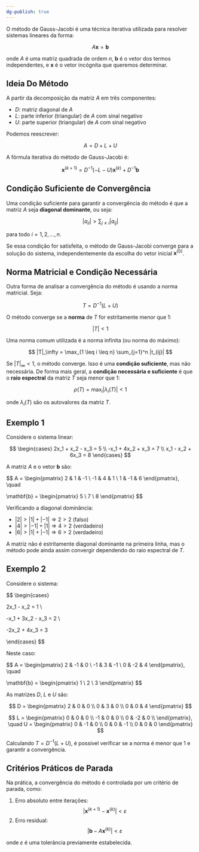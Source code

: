 ```yaml
---
dg-publish: true
---
```


O método de Gauss-Jacobi é uma técnica iterativa utilizada para resolver sistemas lineares da forma:

$$
A\mathbf{x} = \mathbf{b}
$$

onde $A$ é uma matriz quadrada de ordem $n$, $\mathbf{b}$ é o vetor dos termos independentes, e $\mathbf{x}$ é o vetor incógnita que queremos determinar.

## Ideia Do Método

A partir da decomposição da matriz $A$ em três componentes:

- $D$: matriz diagonal de $A$
- $L$: parte inferior (triangular) de $A$ com sinal negativo
- $U$: parte superior (triangular) de $A$ com sinal negativo

Podemos reescrever:

$$
A = D + L + U
$$

A fórmula iterativa do método de Gauss-Jacobi é:

$$
\mathbf{x}^{(k+1)} = D^{-1}(-L - U)\mathbf{x}^{(k)} + D^{-1}\mathbf{b}
$$

## Condição Suficiente de Convergência

Uma condição suficiente para garantir a convergência do método é que a matriz $A$ seja **diagonal dominante**, ou seja:

$$
|a_{ii}| > \sum_{j \neq i} |a_{ij}|
$$

para todo $i = 1, 2, \dots, n$.

Se essa condição for satisfeita, o método de Gauss-Jacobi converge para a solução do sistema, independentemente da escolha do vetor inicial $\mathbf{x}^{(0)}$.

## Norma Matricial e Condição Necessária

Outra forma de analisar a convergência do método é usando a norma matricial. Seja:

$$
T = D^{-1}(L + U)
$$

O método converge se a **norma** de $T$ for estritamente menor que 1:

$$
|T| < 1
$$

Uma norma comum utilizada é a norma infinita (ou norma do máximo):

$$
|T|_\infty = \max_{1 \leq i \leq n} \sum_{j=1}^n |t_{ij}|
$$

Se $|T|_\infty < 1$, o método converge. Isso é uma **condição suficiente**, mas não necessária. De forma mais geral, a **condição necessária e suficiente** é que o **raio espectral** da matriz $T$ seja menor que 1:

$$
\rho(T) = \max_i |\lambda_i(T)| < 1
$$

onde $\lambda_i(T)$ são os autovalores da matriz $T$.

## Exemplo 1

Considere o sistema linear:

$$
\begin{cases}
2x_1 + x_2 - x_3 = 5 \\
-x_1 + 4x_2 + x_3 = 7 \\
x_1 - x_2 + 6x_3 = 8
\end{cases}
$$

A matriz $A$ e o vetor $\mathbf{b}$ são:

$$
A = \begin{pmatrix}
2 & 1 & -1 \\
-1 & 4 & 1 \\
1 & -1 & 6
\end{pmatrix}, \quad

\mathbf{b} = \begin{pmatrix}
5 \\
7 \\
8
\end{pmatrix}
$$

Verificando a diagonal dominância:

- $|2| > |1| + |-1| \Rightarrow 2 > 2$ (falso)
- $|4| > |-1| + |1| \Rightarrow 4 > 2$ (verdadeiro)
- $|6| > |1| + |-1| \Rightarrow 6 > 2$ (verdadeiro)

A matriz não é estritamente diagonal dominante na primeira linha, mas o método pode ainda assim convergir dependendo do raio espectral de $T$.

## Exemplo 2

Considere o sistema:

$$
\begin{cases}

2x_1 - x_2 = 1 \\

-x_1 + 3x_2 - x_3 = 2 \\

-2x_2 + 4x_3 = 3

\end{cases}
$$

Neste caso:

$$
A = \begin{pmatrix}
2 & -1 & 0 \\
-1 & 3 & -1 \\
0 & -2 & 4
\end{pmatrix}, \quad

\mathbf{b} = \begin{pmatrix}
1 \\
2 \\
3
\end{pmatrix}
$$

As matrizes $D$, $L$ e $U$ são:

$$
D = \begin{pmatrix}
2 & 0 & 0 \\
0 & 3 & 0 \\
0 & 0 & 4
\end{pmatrix}
$$

$$
L = \begin{pmatrix}
0 & 0 & 0 \\
-1 & 0 & 0 \\
0 & -2 & 0 \\
\end{pmatrix}, \quad
U = \begin{pmatrix}
0 & -1 & 0 \\
0 & 0 & -1 \\
0 & 0 & 0
\end{pmatrix}
$$

Calculando $T = D^{-1}(L + U)$, é possível verificar se a norma é menor que 1 e garantir a convergência.

## Critérios Práticos de Parada

Na prática, a convergência do método é controlada por um critério de parada, como:

1. Erro absoluto entre iterações:
$$
|\mathbf{x}^{(k+1)} - \mathbf{x}^{(k)}| < \varepsilon
$$
2. Erro residual:
$$
|\mathbf{b} - A\mathbf{x}^{(k)}| < \varepsilon
$$

onde $\varepsilon$ é uma tolerância previamente estabelecida.
